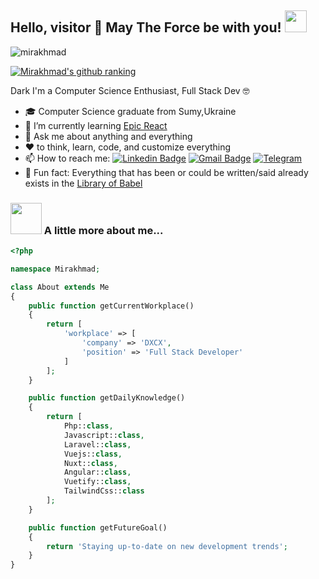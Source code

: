 ## Hello, visitor 👋 May The Force be with you! <img src="https://media.giphy.com/media/WUlplcMpOCEmTGBtBW/giphy.gif" width="35">

<p align="left"> <img src="https://komarev.com/ghpvc/?username=rin4ik" alt="mirakhmad" /> </p> 


[![Mirakhmad's github ranking](https://github-readme-ranking.vercel.app/api/rank?username=rin4ik&country_code=uzbekistan&theme=dark&show_private=true)](https://github.com/rin4ik)

Dark
I'm a Computer Science Enthusiast, Full Stack Dev 🤓
- 🎓 Computer Science graduate from Sumy,Ukraine
- 🌱 I’m currently learning [Epic React](https://epicreact.dev/) 
- 💬 Ask me about anything and everything 
- ❤️ to think, learn, code, and customize everything
- 📫 How to reach me:
[![Linkedin Badge](https://img.shields.io/badge/-LinkedIn-blue?style=flat-square&logo=Linkedin&logoColor=white&link=https://www.linkedin.com/in/mirakhmad-mirzajanov/)](https://www.linkedin.com/in/mirakhmad-mirzajanov/) 
[![Gmail Badge](https://img.shields.io/badge/-Gmail-c14438?style=flat-square&logo=Gmail&logoColor=white&link=mailto:m.mirakhmad.com)](mailto:m.mirakhmad@gmail.com) 
[![Telegram](https://img.shields.io/badge/-Telegram-2CA5E0?style=flat-square&logo=telegram&logoColor=white)](https://t.me/Rin4ik94)
- 👾 Fun fact: Everything that has been or could be written/said already exists in the [Library of Babel](https://libraryofbabel.info/)

### <img src="https://media.giphy.com/media/VgCDAzcKvsR6OM0uWg/giphy.gif" width="50"> A little more about me... 
```php
<?php

namespace Mirakhmad;

class About extends Me
{
    public function getCurrentWorkplace()
    {
        return [
            'workplace' => [
                'company' => 'DXCX',
                'position' => 'Full Stack Developer'         
            ]
        ];
    }

    public function getDailyKnowledge()
    {
        return [
            Php::class,
            Javascript::class,
            Laravel::class,
            Vuejs::class,
            Nuxt::class,
            Angular::class,
            Vuetify::class,
            TailwindCss::class 
        ];
    }

    public function getFutureGoal()
    {
        return 'Staying up-to-date on new development trends';
    }
}
``` 
